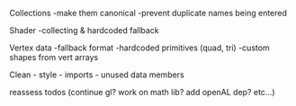 Collections
    -make them canonical
    -prevent duplicate names being entered

Shader 
    -collecting & hardcoded fallback

Vertex data
    -fallback format
    -hardcoded primitives (quad, tri)
    -custom shapes from vert arrays
    
Clean
    - style
    - imports
    - unused data members
    
reassess todos (continue gl? work on math lib? add openAL dep? etc...)